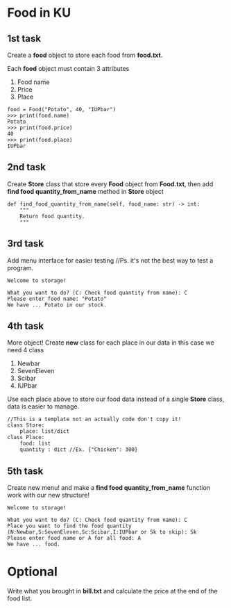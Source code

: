 # Food in KU
## 1st task
Create a **food** object to store each food
from **food.txt**.

Each **food** object must contain 3 attributes

1. Food name
2. Price
3. Place

~~~
food = Food("Potato", 40, "IUPbar")
>>> print(food.name)
Potato
>>> print(food.price)
40
>>> print(food.place)
IUPbar
~~~


## 2nd task

Create **Store** class that store every **Food** object from **Food.txt**, then add **find food quantity_from_name** method in 
**Store** object

~~~
def find_food_quantity_from_name(self, food_name: str) -> int:
    """
    Return food quantity.
    """
~~~

## 3rd task
Add menu interface for easier testing //Ps. it's not the best way to test a program.
~~~
Welcome to storage!

What you want to do? (C: Check food quantity from name): C
Please enter food name: "Potato"
We have ... Potato in our stock.
~~~

## 4th task
More object! Create **new** class for each place in our data in this case we need 4 class

1. Newbar
2. SevenEleven
3. Scibar
4. IUPbar

Use each place above to store our food data instead of a single **Store** class, data is easier to manage.

```
//This is a template not an actually code don't copy it!
class Store:
    place: list/dict
class Place:
    food: list
    quantity : dict //Ex. {"Chicken": 300}   
```

## 5th task
Create new menu! and make a **find food quantity_from_name** function work with our new structure!
```
Welcome to storage!

What you want to do? (C: Check food quantity from name): C
Place you want to find the food quantity 
(N:Newbar,S:SevenEleven,Sc:Scibar,I:IUPbar or Sk to skip): Sk
Please enter food name or A for all food: A
We have ... food.
```


# Optional
Write what you brought in **bill.txt** and calculate the price at the end of the food list.